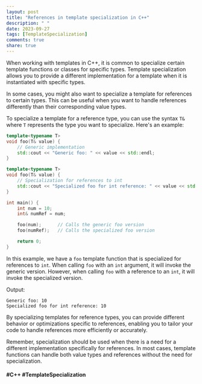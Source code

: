 ```yaml
---
layout: post
title: "References in template specialization in C++"
description: " "
date: 2023-09-27
tags: [TemplateSpecialization]
comments: true
share: true
---
```


When working with templates in C++, it is common to specialize certain template functions or classes for specific types. Template specialization allows you to provide a different implementation for a template when it is instantiated with specific types.

In some cases, you might also want to specialize a template for references to certain types. This can be useful when you want to handle references differently than their corresponding value types.

To specialize a template for a reference type, you can use the syntax `T&` where `T` represents the type you want to specialize. Here's an example:

```cpp
template<typename T>
void foo(T& value) {
    // Generic implementation
    std::cout << "Generic foo: " << value << std::endl;
}

template<typename T>
void foo(T& value) {
    // Specialization for references to int
    std::cout << "Specialized foo for int reference: " << value << std::endl;
}

int main() {
    int num = 10;
    int& numRef = num;

    foo(num);      // Calls the generic foo version
    foo(numRef);   // Calls the specialized foo version

    return 0;
}
```

In this example, we have a `foo` template function that is specialized for references to `int`. When calling `foo` with an `int` argument, it will invoke the generic version. However, when calling `foo` with a reference to an `int`, it will invoke the specialized version.

Output:
```
Generic foo: 10
Specialized foo for int reference: 10
```

By specializing templates for reference types, you can provide different behavior or optimizations specific to references, enabling you to tailor your code to handle references more efficiently or accurately.

Remember, specialization should be used when there is a need for a different implementation specifically for references. In most cases, template functions can handle both value types and references without the need for specialization.

#### #C++ #TemplateSpecialization